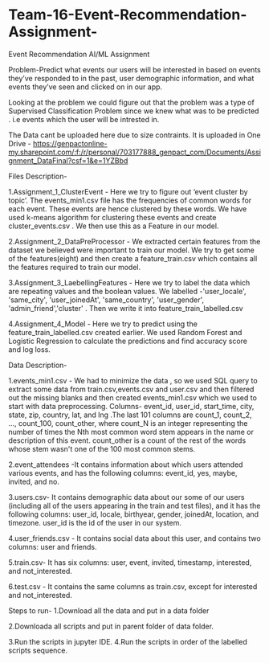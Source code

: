 # Team-16-Event-Recommendation-Assignment-
Event Recommendation AI/ML Assignment

Problem-Predict what events our users will be interested in based on events they’ve responded to in the past, user demographic information, and what events they’ve seen and clicked on in our app.

Looking at the problem we could figure out that the problem was a type of Supervised Classification Problem since we knew what was to be predicted . i.e events which the user will be intrested in.

The Data cant be uploaded here due to size contraints.
It is uploaded in One Drive - 
https://genpactonline-my.sharepoint.com/:f:/r/personal/703177888_genpact_com/Documents/Assignment_DataFinal?csf=1&e=1YZBbd

Files Description-

1.Assignment_1_ClusterEvent - Here we try to figure out ‘event cluster by topic’. The events_min1.csv file has the frequencies of common words for each event. These events are hence clustered by these words. We have used k-means algorithm for clustering these events and create cluster_events.csv . We then use this as a Feature in our model.

2.Assignment_2_DataPreProcessor - We extracted certain features from the dataset we believed were important to train our model. We try to get some of the features(eight) and then create a feature_train.csv which contains all the features required to train our model.

3.Assignment_3_LaebellingFeatures - Here we try to label the data which are repeating values and the boolean values. We labelled -'user_locale', 'same_city', 'user_joinedAt', 'same_country', 'user_gender', 'admin_friend','cluster' . Then we write it into feature_train_labelled.csv

4.Assignment_4_Model - Here we try to predict using the feature_train_labelled.csv created earlier. We used Random Forest and Logistic Regression to calculate the predictions and find accuracy score and log loss.

Data Description-

1.events_min1.csv - We had to minimize the data , so we used SQL query to extract some data from train.csv,events.csv and user.csv and then filtered out the missing blanks and then created events_min1.csv which we used to start with data preprocessing.
Columns- event_id, user_id, start_time, city, state, zip, country, lat, and lng .The last 101 columns are count_1, count_2, ..., count_100, count_other, where count_N is an integer representing the number of times the Nth most common word stem appears in the name or description of this event.  count_other is a count of the rest of the words whose stem wasn't one of the 100 most common stems.

2.event_attendees -It contains information about which users attended various events, and has the following columns: event_id, yes, maybe, invited, and no.

3.users.csv- It contains demographic data about our some of our users (including all of the users appearing in the train and test files), and it has the following columns: user_id, locale, birthyear, gender, joinedAt, location, and timezone. user_id is the id of the user in our system.

4.user_friends.csv - It contains social data about this user, and contains two columns:  user and friends.

5.train.csv- It has six columns:  user, event, invited, timestamp, interested, and not_interested.

6.test.csv - It contains the same columns as train.csv, except for interested and not_interested.


Steps to run-
1.Download all the data and put in a data folder

2.Downloada all scripts and put in parent folder of data folder.

3.Run the scripts in jupyter IDE.
4.Run the scripts in order of the labelled scripts sequence.
